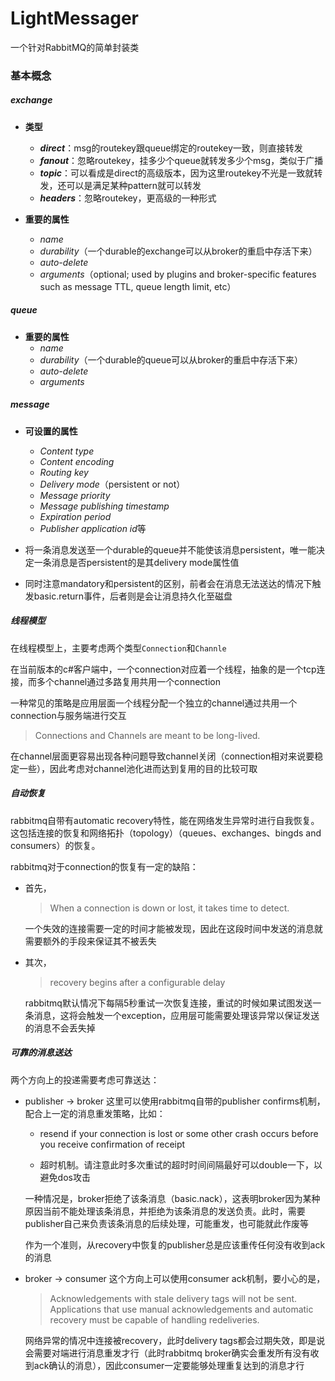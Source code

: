 # LightMessager
一个针对RabbitMQ的简单封装类

### 基本概念

##### exchange
+ **类型**
    + ***direct***：msg的routekey跟queue绑定的routekey一致，则直接转发
    + ***fanout***：忽略routekey，挂多少个queue就转发多少个msg，类似于广播
    + ***topic***：可以看成是direct的高级版本，因为这里routekey不光是一致就转发，还可以是满足某种pattern就可以转发
    + ***headers***：忽略routekey，更高级的一种形式

+ **重要的属性**
    + *name*
    + *durability*（一个durable的exchange可以从broker的重启中存活下来）
    + *auto-delete* 
    + *arguments*（optional; used by plugins and broker-specific features such as message TTL, queue length limit, etc）

##### queue
+ **重要的属性**
    + *name*
    + *durability*（一个durable的queue可以从broker的重启中存活下来）
    + *auto-delete*
    + *arguments*

##### message
+ **可设置的属性**
    + *Content type*
    + *Content encoding* 
    + *Routing key* 
    + *Delivery mode*（persistent or not）
    + *Message priority* 
    + *Message publishing timestamp*
    + *Expiration period*
    + *Publisher application id*等
  
+ 将一条消息发送至一个durable的queue并不能使该消息persistent，唯一能决定一条消息是否persistent的是其delivery mode属性值
  
+ 同时注意mandatory和persistent的区别，前者会在消息无法送达的情况下触发basic.return事件，后者则是会让消息持久化至磁盘


##### 线程模型
在线程模型上，主要考虑两个类型`Connection`和`Channle`

在当前版本的c#客户端中，一个connection对应着一个线程，抽象的是一个tcp连接，而多个channel通过多路复用共用一个connection

一种常见的策略是应用层面一个线程分配一个独立的channel通过共用一个connection与服务端进行交互

> Connections and Channels are meant to be long-lived. 

在channel层面更容易出现各种问题导致channel关闭（connection相对来说要稳定一些），因此考虑对channel池化进而达到复用的目的比较可取

##### 自动恢复

rabbitmq自带有automatic recovery特性，能在网络发生异常时进行自我恢复。这包括连接的恢复和网络拓扑（topology）（queues、exchanges、bingds and consumers）的恢复。

rabbitmq对于connection的恢复有一定的缺陷：
+ 首先，
    > When a connection is down or lost, it takes time to detect.

    一个失效的连接需要一定的时间才能被发现，因此在这段时间中发送的消息就需要额外的手段来保证其不被丢失

+ 其次，
    > recovery begins after a configurable delay
    
    rabbitmq默认情况下每隔5秒重试一次恢复连接，重试的时候如果试图发送一条消息，这将会触发一个exception，应用层可能需要处理该异常以保证发送的消息不会丢失掉

##### 可靠的消息送达
两个方向上的投递需要考虑可靠送达：
+ publisher -> broker
这里可以使用rabbitmq自带的publisher confirms机制，配合上一定的消息重发策略，比如：
	+ resend if your connection is lost or some other crash occurs before you receive confirmation of receipt

	+ 超时机制。请注意此时多次重试的超时时间间隔最好可以double一下，以避免dos攻击

    一种情况是，broker拒绝了该条消息（basic.nack），这表明broker因为某种原因当前不能处理该条消息，并拒绝为该条消息的发送负责。此时，需要publisher自己来负责该条消息的后续处理，可能重发，也可能就此作废等

    作为一个准则，从recovery中恢复的publisher总是应该重传任何没有收到ack的消息

+ broker -> consumer
这个方向上可以使用consumer ack机制，要小心的是，
    > Acknowledgements with stale delivery tags will not be sent. Applications that use manual acknowledgements and automatic recovery must be capable of handling redeliveries.

    网络异常的情况中连接被recovery，此时delivery tags都会过期失效，即是说会需要对端进行消息重发才行（此时rabbitmq broker确实会重发所有没有收到ack确认的消息），因此consumer一定要能够处理重复达到的消息才行

















